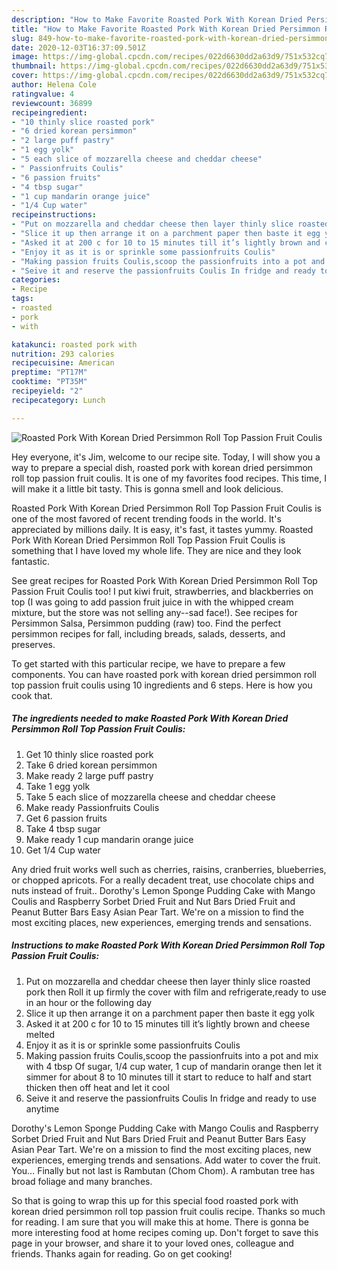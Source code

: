 ```yaml
---
description: "How to Make Favorite Roasted Pork With Korean Dried Persimmon Roll Top Passion Fruit Coulis"
title: "How to Make Favorite Roasted Pork With Korean Dried Persimmon Roll Top Passion Fruit Coulis"
slug: 849-how-to-make-favorite-roasted-pork-with-korean-dried-persimmon-roll-top-passion-fruit-coulis
date: 2020-12-03T16:37:09.501Z
image: https://img-global.cpcdn.com/recipes/022d6630dd2a63d9/751x532cq70/roasted-pork-with-korean-dried-persimmon-roll-top-passion-fruit-coulis-recipe-main-photo.jpg
thumbnail: https://img-global.cpcdn.com/recipes/022d6630dd2a63d9/751x532cq70/roasted-pork-with-korean-dried-persimmon-roll-top-passion-fruit-coulis-recipe-main-photo.jpg
cover: https://img-global.cpcdn.com/recipes/022d6630dd2a63d9/751x532cq70/roasted-pork-with-korean-dried-persimmon-roll-top-passion-fruit-coulis-recipe-main-photo.jpg
author: Helena Cole
ratingvalue: 4
reviewcount: 36899
recipeingredient:
- "10 thinly slice roasted pork"
- "6 dried korean persimmon"
- "2 large puff pastry"
- "1 egg yolk"
- "5 each slice of mozzarella cheese and cheddar cheese"
- " Passionfruits Coulis"
- "6 passion fruits"
- "4 tbsp sugar"
- "1 cup mandarin orange juice"
- "1/4 Cup water"
recipeinstructions:
- "Put on mozzarella and cheddar cheese then layer thinly slice roasted pork then Roll it up firmly the cover with film and refrigerate,ready to use in an hour or the following day"
- "Slice it up then arrange it on a parchment paper then baste it egg yolk"
- "Asked it at 200 c for 10 to 15 minutes till it’s lightly brown and cheese melted"
- "Enjoy it as it is or sprinkle some passionfruits Coulis"
- "Making passion fruits Coulis,scoop the passionfruits into a pot and mix with 4 tbsp Of sugar, 1/4 cup water, 1 cup of mandarin orange then let it simmer for about 8 to 10 minutes till it start to reduce to half and start thicken then off heat and let it cool"
- "Seive it and reserve the passionfruits Coulis In fridge and ready to use anytime"
categories:
- Recipe
tags:
- roasted
- pork
- with

katakunci: roasted pork with 
nutrition: 293 calories
recipecuisine: American
preptime: "PT17M"
cooktime: "PT35M"
recipeyield: "2"
recipecategory: Lunch

---
```



![Roasted Pork With Korean Dried Persimmon Roll Top Passion Fruit Coulis](https://img-global.cpcdn.com/recipes/022d6630dd2a63d9/751x532cq70/roasted-pork-with-korean-dried-persimmon-roll-top-passion-fruit-coulis-recipe-main-photo.jpg)

Hey everyone, it's Jim, welcome to our recipe site. Today, I will show you a way to prepare a special dish, roasted pork with korean dried persimmon roll top passion fruit coulis. It is one of my favorites food recipes. This time, I will make it a little bit tasty. This is gonna smell and look delicious.

Roasted Pork With Korean Dried Persimmon Roll Top Passion Fruit Coulis is one of the most favored of recent trending foods in the world. It's appreciated by millions daily. It is easy, it's fast, it tastes yummy. Roasted Pork With Korean Dried Persimmon Roll Top Passion Fruit Coulis is something that I have loved my whole life. They are nice and they look fantastic.

See great recipes for Roasted Pork With Korean Dried Persimmon Roll Top Passion Fruit Coulis too! I put kiwi fruit, strawberries, and blackberries on top (I was going to add passion fruit juice in with the whipped cream mixture, but the store was not selling any--sad face!). See recipes for Persimmon Salsa, Persimmon pudding (raw) too. Find the perfect persimmon recipes for fall, including breads, salads, desserts, and preserves.


To get started with this particular recipe, we have to prepare a few components. You can have roasted pork with korean dried persimmon roll top passion fruit coulis using 10 ingredients and 6 steps. Here is how you cook that.

<!--inarticleads1-->

##### The ingredients needed to make Roasted Pork With Korean Dried Persimmon Roll Top Passion Fruit Coulis:

1. Get 10 thinly slice roasted pork
1. Take 6 dried korean persimmon
1. Make ready 2 large puff pastry
1. Take 1 egg yolk
1. Take 5 each slice of mozzarella cheese and cheddar cheese
1. Make ready  Passionfruits Coulis
1. Get 6 passion fruits
1. Take 4 tbsp sugar
1. Make ready 1 cup mandarin orange juice
1. Get 1/4 Cup water


Any dried fruit works well such as cherries, raisins, cranberries, blueberries, or chopped apricots. For a really decadent treat, use chocolate chips and nuts instead of fruit.. Dorothy&#39;s Lemon Sponge Pudding Cake with Mango Coulis and Raspberry Sorbet Dried Fruit and Nut Bars Dried Fruit and Peanut Butter Bars Easy Asian Pear Tart. We&#39;re on a mission to find the most exciting places, new experiences, emerging trends and sensations. 

<!--inarticleads2-->

##### Instructions to make Roasted Pork With Korean Dried Persimmon Roll Top Passion Fruit Coulis:

1. Put on mozzarella and cheddar cheese then layer thinly slice roasted pork then Roll it up firmly the cover with film and refrigerate,ready to use in an hour or the following day
1. Slice it up then arrange it on a parchment paper then baste it egg yolk
1. Asked it at 200 c for 10 to 15 minutes till it’s lightly brown and cheese melted
1. Enjoy it as it is or sprinkle some passionfruits Coulis
1. Making passion fruits Coulis,scoop the passionfruits into a pot and mix with 4 tbsp Of sugar, 1/4 cup water, 1 cup of mandarin orange then let it simmer for about 8 to 10 minutes till it start to reduce to half and start thicken then off heat and let it cool
1. Seive it and reserve the passionfruits Coulis In fridge and ready to use anytime


Dorothy&#39;s Lemon Sponge Pudding Cake with Mango Coulis and Raspberry Sorbet Dried Fruit and Nut Bars Dried Fruit and Peanut Butter Bars Easy Asian Pear Tart. We&#39;re on a mission to find the most exciting places, new experiences, emerging trends and sensations. Add water to cover the fruit. You… Finally but not last is Rambutan (Chom Chom). A rambutan tree has broad foliage and many branches. 

So that is going to wrap this up for this special food roasted pork with korean dried persimmon roll top passion fruit coulis recipe. Thanks so much for reading. I am sure that you will make this at home. There is gonna be more interesting food at home recipes coming up. Don't forget to save this page in your browser, and share it to your loved ones, colleague and friends. Thanks again for reading. Go on get cooking!
